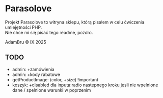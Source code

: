 # Parasolove
Projekt Parasolove to witryna sklepu, którą pisałem w celu ćwiczenia umiejętności PHP. <br>
Nie chce mi się pisać tego readme, pozdro.

AdamBru &copy; IX 2025

## TODO 
- admin: +zamówienia
- admin: +kody rabatowe
- getProductImage: (color, +size) !important
- koszyk: +disabled dla inputa:radio nastepnego kroku jesli nie wpelnione dane / spelnione warunki w poprzenim

